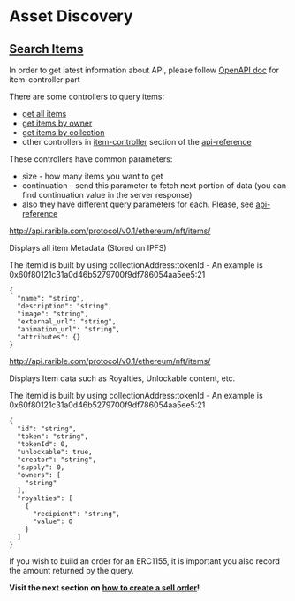 # Asset Discovery

## [Search Items](https://api-staging.rarible.com/protocol/ethereum/nft/indexer/v0.1/swagger/webjars/swagger-ui/index.html?configUrl=/protocol/ethereum/nft/indexer/v0.1/swagger/v3/api-docs/swagger-config#/item-controller/searchItems)


In order to get latest information about API, please follow [OpenAPI doc](https://api-reference.rarible.com/#tag/item-controller) for item-controller part


There are some controllers to query items:

* [get all items](https://api-reference.rarible.com/#operation/getAllItems)
* [get items by owner](https://api-reference.rarible.com/#operation/getItemsByOwner)
* [get items by collection](https://api-reference.rarible.com/#operation/getItemsByCollection)
* other controllers in [item-controller](https://api-reference.rarible.com/#tag/item-controller) section of the [api-reference](https://api-reference.rarible.com)

These controllers have common parameters:

* size - how many items you want to get
* continuation - send this parameter to fetch next portion of data (you can find continuation value in the server response)
* also they have different query parameters for each. Please, see [api-reference](https://api-reference.rarible.com)

http://api.rarible.com/protocol/v0.1/ethereum/nft/items/

Displays all item Metadata (Stored on IPFS)



The itemId is built by using collectionAddress:tokenId - An example is 0x60f80121c31a0d46b5279700f9df786054aa5ee5:21

```
{
  "name": "string",
  "description": "string",
  "image": "string",
  "external_url": "string",
  "animation_url": "string",
  "attributes": {}
}
```


http://api.rarible.com/protocol/v0.1/ethereum/nft/items/

Displays Item data such as Royalties, Unlockable content, etc.

The itemId is built by using collectionAddress:tokenId - An example is 0x60f80121c31a0d46b5279700f9df786054aa5ee5:21

```
{
  "id": "string",
  "token": "string",
  "tokenId": 0,
  "unlockable": true,
  "creator": "string",
  "supply": 0,
  "owners": [
    "string"
  ],
  "royalties": [
    {
      "recipient": "string",
      "value": 0
    }
  ]
}
```


If you wish to build an order for an ERC1155, it is important you also record the amount returned by the query.


**Visit the next section on** [**how to create a sell order**](../exchange/creating-a-sell-order.md)**!**
